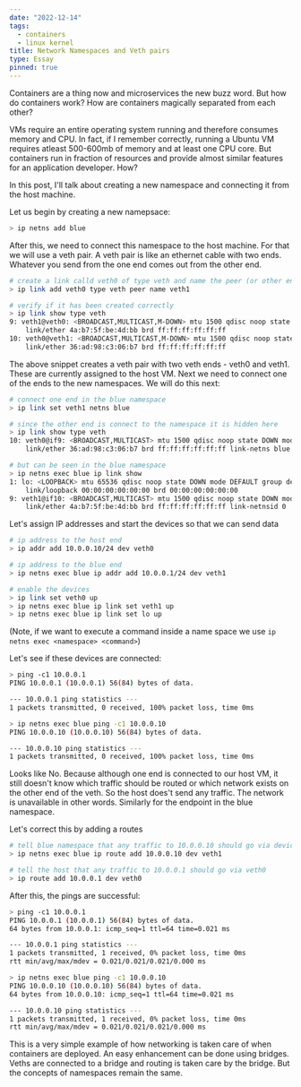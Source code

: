 ```yaml
---
date: "2022-12-14"
tags:
  - containers
  - linux kernel
title: Network Namespaces and Veth pairs
type: Essay
pinned: true
---
```


Containers are a thing now and microservices the new buzz word. But how do containers work? How are containers magically
separated from each other?

VMs require an entire operating system running and therefore consumes memory and CPU. In fact, if I remember correctly,
running a Ubuntu VM requires atleast 500-600mb of memory and at least one CPU core. But containers run in fraction of
resources and provide almost similar features for an application developer. How?

In this post, I'll talk about creating a new namespace and connecting it from the host machine.

Let us begin by creating a new namepsace:

```bash
> ip netns add blue
```

After this, we need to connect this namespace to the host machine. For that we
will use a veth pair. A veth pair is like an ethernet cable with two ends. Whatever
you send from the one end comes out from the other end.

```bash
# create a link calld veth0 of type veth and name the peer (or other end) as veth1
> ip link add veth0 type veth peer name veth1

# verify if it has been created correctly
> ip link show type veth
9: veth1@veth0: <BROADCAST,MULTICAST,M-DOWN> mtu 1500 qdisc noop state DOWN mode DEFAULT group default qlen 1000
    link/ether 4a:b7:5f:be:4d:bb brd ff:ff:ff:ff:ff:ff
10: veth0@veth1: <BROADCAST,MULTICAST,M-DOWN> mtu 1500 qdisc noop state DOWN mode DEFAULT group default qlen 1000
    link/ether 36:ad:98:c3:06:b7 brd ff:ff:ff:ff:ff:ff
```

The above snippet creates a veth pair with two veth ends - veth0 and veth1.
These are currently assigned to the host VM. Next we need to connect one of the
ends to the new namespaces. We will do this next:

```bash
# connect one end in the blue namespace
> ip link set veth1 netns blue

# since the other end is connect to the namespace it is hidden here
> ip link show type veth
10: veth0@if9: <BROADCAST,MULTICAST> mtu 1500 qdisc noop state DOWN mode DEFAULT group default qlen 1000
    link/ether 36:ad:98:c3:06:b7 brd ff:ff:ff:ff:ff:ff link-netns blue

# but can be seen in the blue namespace
> ip netns exec blue ip link show
1: lo: <LOOPBACK> mtu 65536 qdisc noop state DOWN mode DEFAULT group default qlen 1000
    link/loopback 00:00:00:00:00:00 brd 00:00:00:00:00:00
9: veth1@if10: <BROADCAST,MULTICAST> mtu 1500 qdisc noop state DOWN mode DEFAULT group default qlen 1000
    link/ether 4a:b7:5f:be:4d:bb brd ff:ff:ff:ff:ff:ff link-netnsid 0
```

Let's assign IP addresses and start the devices so that we can send data

```bash
# ip address to the host end
> ip addr add 10.0.0.10/24 dev veth0

# ip address to the blue end
> ip netns exec blue ip addr add 10.0.0.1/24 dev veth1

# enable the devices
> ip link set veth0 up
> ip netns exec blue ip link set veth1 up
> ip netns exec blue ip link set lo up
```

(Note, if we want to execute a command inside a name space we use `ip netns exec <namespace> <command>`)

Let's see if these devices are connected:

```bash
> ping -c1 10.0.0.1
PING 10.0.0.1 (10.0.0.1) 56(84) bytes of data.

--- 10.0.0.1 ping statistics ---
1 packets transmitted, 0 received, 100% packet loss, time 0ms

> ip netns exec blue ping -c1 10.0.0.10
PING 10.0.0.10 (10.0.0.10) 56(84) bytes of data.

--- 10.0.0.10 ping statistics ---
1 packets transmitted, 0 received, 100% packet loss, time 0ms
```

Looks like No. Because although one end is connected to our host VM, it still
doesn't know which traffic should be routed or which network exists on the other
end of the veth. So the host does't send any traffic. The network is unavailable
in other words. Similarly for the endpoint in the blue namespace.

Let's correct this by adding a routes

```bash
# tell blue namespace that any traffic to 10.0.0.10 should go via device veth1
> ip netns exec blue ip route add 10.0.0.10 dev veth1

# tell the host that any traffic to 10.0.0.1 should go via veth0
> ip route add 10.0.0.1 dev veth0
```

After this, the pings are successful:

```bash
> ping -c1 10.0.0.1
PING 10.0.0.1 (10.0.0.1) 56(84) bytes of data.
64 bytes from 10.0.0.1: icmp_seq=1 ttl=64 time=0.021 ms

--- 10.0.0.1 ping statistics ---
1 packets transmitted, 1 received, 0% packet loss, time 0ms
rtt min/avg/max/mdev = 0.021/0.021/0.021/0.000 ms

> ip netns exec blue ping -c1 10.0.0.10
PING 10.0.0.10 (10.0.0.10) 56(84) bytes of data.
64 bytes from 10.0.0.10: icmp_seq=1 ttl=64 time=0.021 ms

--- 10.0.0.10 ping statistics ---
1 packets transmitted, 1 received, 0% packet loss, time 0ms
rtt min/avg/max/mdev = 0.021/0.021/0.021/0.000 ms
```

This is a very simple example of how networking is taken care of when containers
are deployed. An easy enhancement can be done using bridges. Veths are connected to a bridge and routing is taken care by the bridge. But the concepts of namespaces
remain the same.
